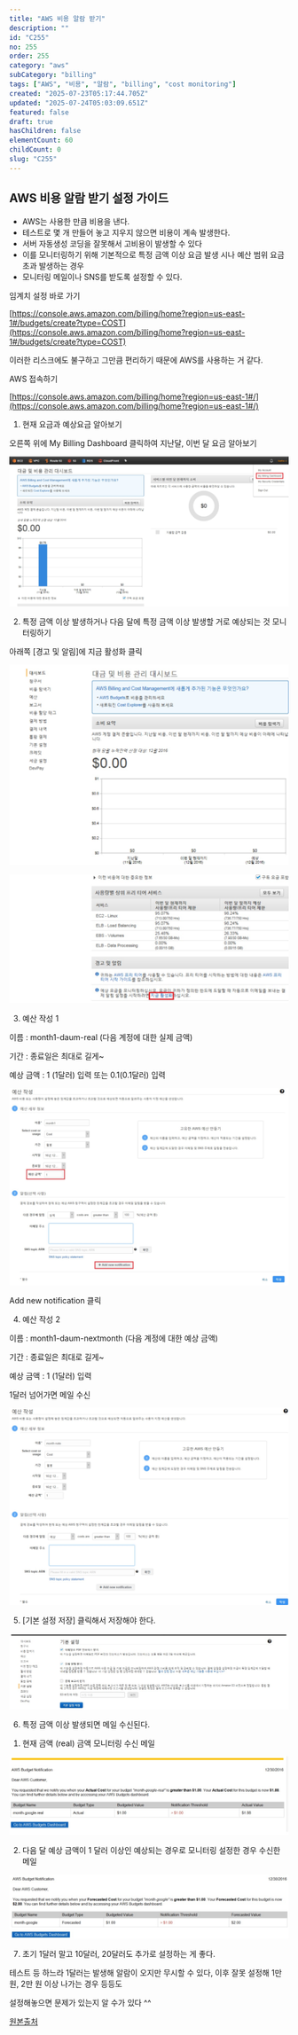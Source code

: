 ```yaml
---
title: "AWS 비용 알람 받기"
description: ""
id: "C255"
no: 255
order: 255
category: "aws"
subCategory: "billing"
tags: ["AWS", "비용", "알람", "billing", "cost monitoring"]
created: "2025-07-23T05:17:44.705Z"
updated: "2025-07-24T05:03:09.651Z"
featured: false
draft: true
hasChildren: false
elementCount: 60
childCount: 0
slug: "C255"
---
```


## AWS 비용 알람 받기 설정 가이드



- AWS는 사용한 만큼 비용을 낸다.
- 테스트로 몇 개 만들어 놓고 지우지 않으면 비용이 계속 발생한다.
- 서버 자동생성 코딩을 잘못해서 고비용이 발생할 수 있다
- 이를 모니터링하기 위해 기본적으로 특정 금액 이상 요금 발생 시나 예산 범위 요금 초과 발생하는 경우
- 모니터링 메일이나 SNS를 받도록 설정할 수 있다.


임계치 설정 바로 가기 

[https://console.aws.amazon.com/billing/home?region=us-east-1#/budgets/create?type=COST](https://console.aws.amazon.com/billing/home?region=us-east-1#/budgets/create?type=COST)



이러한 리스크에도 불구하고 그만큼 편리하기 때문에 AWS를 사용하는 거 같다.



AWS 접속하기

[https://console.aws.amazon.com/billing/home?region=us-east-1#/](https://console.aws.amazon.com/billing/home?region=us-east-1#/)



1. 현재 요금과 예상요금 알아보기



오른쪽 위에  My Billing Dashboard 클릭하여 지난달, 이번 달 요금 알아보기 

![file](/images/f2c849911027f90c87f7208ca695ac2f.jpg)



2.  특정 금액 이상 발생하거나 다음 달에 특정 금액 이상 발생할 거로 예상되는 것 모니터링하기

아래쪽  [경고 및 알림]에   지금 활성화 클릭 

![file](/images/e95bd7b50d1ece0963f356c71571828c.jpg)

![file](/images/062ce6dce04307c13cde7e461a99f4c9.jpg)



3. 예산 작성 1

이름 :   month1-daum-real     (다음 계정에 대한 실제 금액)

기간 : 종료일은  최대로 길게~ 

예상 금액 : 1  (1달러) 입력  또는   0.1(0.1달러) 입력 

![file](/images/ee562f30107585067064e72556a38326.jpg)



Add new notification  클릭



4. 예산 작성 2

이름 :   month1-daum-nextmonth     (다음 계정에 대한 예상 금액)

기간 : 종료일은  최대로 길게~ 

예상 금액 : 1  (1달러) 입력

1달러 넘어가면 메일 수신

![file](/images/506f8fd0c7102bffb87137f8971bf825.jpg)



5.  [기본 설정 저장] 클릭해서 저장해야 한다.

![file](/images/d42f63d439d59bba43148b9efb5c5c15.jpg)



6.  특정 금액 이상 발생되면  메일 수신된다.

1) 현재 금액 (real) 금액 모니터링 수신 메일 

![file](/images/adb096669dc3112cdae325f2f4187319.jpg)



2) 다음 달 예상 금액이 1 달러 이상인 예상되는 경우로 모니터링 설정한 경우   수신한  메일 

![file](/images/9c8b07b096c85da33dd92558e4d6d84d.jpg)



7.  초기 1달러 말고  10달러, 20달러도 추가로 설정하는 게 좋다.

테스트 등 하느라 1달러는 발생해  알람이 오지만 무시할 수 있다, 이후  잘못 설정해  1만 원, 2만 원 이상 나가는 경우 등등도 

설정해놓으면 문제가 있는지 알 수가 있다 ^^



[원본출처](https://brunch.co.kr/@topasvga/48)
